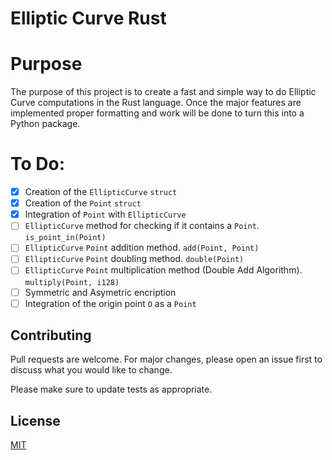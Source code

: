# Elliptic Curve Rust

# Purpose

The purpose of this project is to create a fast and simple way to do Elliptic Curve computations in the Rust language. Once the major features are implemented proper formatting and work will be done to turn this into a Python package.

# To Do:

- [x] Creation of the `EllipticCurve` `struct`
- [x] Creation of the `Point` `struct`
- [x] Integration of `Point` with `EllipticCurve`
- [ ] `EllipticCurve` method for checking if it contains a `Point`. `is_point_in(Point)`
- [ ] `EllipticCurve` `Point` addition method. `add(Point, Point)`
- [ ] `EllipticCurve` `Point` doubling method. `double(Point)`
- [ ] `EllipticCurve` `Point` multiplication method (Double Add Algorithm). `multiply(Point, i128)`
- [ ] Symmetric and Asymetric encription
- [ ] Integration of the origin point `O` as a `Point`

## Contributing

Pull requests are welcome. For major changes, please open an issue first
to discuss what you would like to change.

Please make sure to update tests as appropriate.

## License

[MIT](https://choosealicense.com/licenses/mit/)
